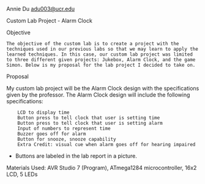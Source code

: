 Annie Du
adu003@ucr.edu

Custom Lab Project - Alarm Clock

Objective

	The objective of the custom lab is to create a project with the techniques used in our previous labs so that we may learn to apply the learned techniques. In this case, our custom lab project was limited to three different given projects: Jukebox, Alarm Clock, and the game Simon. Below is my proposal for the lab project I decided to take on.

Proposal

My custom lab project will be the Alarm Clock design with the specifications given by the professor. The Alarm Clock design will include the following specifications:

		LCD to display time
		Button press to tell clock that user is setting time
		Button press to tell clock that user is setting alarm 
		Input of numbers to represent time
		Buzzer goes off for alarm
		Button for snooze, snooze capability
		Extra Credit: visual cue when alarm goes off for hearing impaired 
		
    
* Buttons are labeled in the lab report in a picture. 
    
Materials Used: AVR Studio 7 (Program), ATmega1284 microcontroller, 16x2 LCD, 5 LEDs
